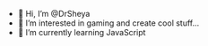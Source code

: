 - 👋 Hi, I’m @DrSheya
- 👀 I’m interested in gaming and create cool stuff...
- 🌱 I’m currently learning JavaScript
<!---
DrSheya/DrSheya is a ✨ special ✨ repository because its `README.md` (this file) appears on your GitHub profile.
You can click the Preview link to take a look at your changes.
--->
